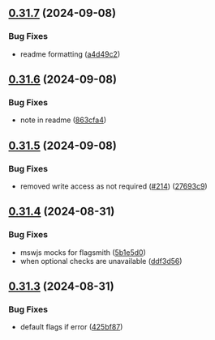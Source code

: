 ## [0.31.7](https://github.com/EddieHubCommunity/HealthCheck/compare/v0.31.6...v0.31.7) (2024-09-08)


### Bug Fixes

* readme formatting ([a4d49c2](https://github.com/EddieHubCommunity/HealthCheck/commit/a4d49c2169a2545fe5b7b254f1af19cfb69f54bf))



## [0.31.6](https://github.com/EddieHubCommunity/HealthCheck/compare/v0.31.5...v0.31.6) (2024-09-08)


### Bug Fixes

* note in readme ([863cfa4](https://github.com/EddieHubCommunity/HealthCheck/commit/863cfa45f88f4b779e32219a50204b9cf1e97dce))



## [0.31.5](https://github.com/EddieHubCommunity/HealthCheck/compare/v0.31.4...v0.31.5) (2024-09-08)


### Bug Fixes

* removed write access as not required ([#214](https://github.com/EddieHubCommunity/HealthCheck/issues/214)) ([27693c9](https://github.com/EddieHubCommunity/HealthCheck/commit/27693c912e014b19e19dc215a7d3f08356ba475e))



## [0.31.4](https://github.com/EddieHubCommunity/HealthCheck/compare/v0.31.3...v0.31.4) (2024-08-31)


### Bug Fixes

* mswjs mocks for flagsmith ([5b1e5d0](https://github.com/EddieHubCommunity/HealthCheck/commit/5b1e5d09a1177ae5101f0f7b33c4b5386f6ceb73))
* when optional checks are unavailable ([ddf3d56](https://github.com/EddieHubCommunity/HealthCheck/commit/ddf3d5614f7319c372d18181277dc47f5d5dfab8))



## [0.31.3](https://github.com/EddieHubCommunity/HealthCheck/compare/v0.31.2...v0.31.3) (2024-08-31)


### Bug Fixes

* default flags if error ([425bf87](https://github.com/EddieHubCommunity/HealthCheck/commit/425bf87f32543d499e141bab6ee3e97ead78c11c))




